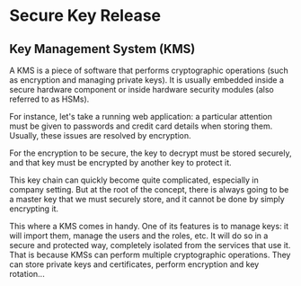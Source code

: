 # Secure Key Release
## Key Management System (KMS)
A KMS is a piece of software that performs cryptographic operations (such as encryption and managing private keys). It is usually embedded inside a secure hardware component or inside hardware security modules (also referred to as HSMs).

For instance, let's take a running web application: a particular attention must be given to passwords and credit card details when storing them. Usually, these issues are resolved by encryption.

For the encryption to be secure, the key to decrypt must be stored securely, and that key must be encrypted by another key to protect it.

This key chain can quickly become quite complicated, especially in company setting. But at the root of the concept, there is always going to be a master key that we must securely store, and it cannot be done by simply encrypting it.

This where a KMS comes in handy. One of its features is to manage keys: it will import them, manage the users and the roles, etc. It will do so in a secure and protected way, completely isolated from the services that use it. That is because KMSs can perform multiple cryptographic operations. They can store private keys and certificates, perform encryption and key rotation...
